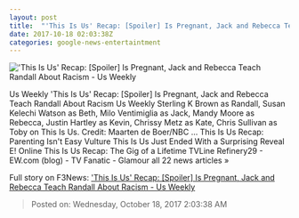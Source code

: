```yaml
---
layout: post
title:  "'This Is Us' Recap: [Spoiler] Is Pregnant, Jack and Rebecca Teach Randall About Racism - Us Weekly"
date: 2017-10-18 02:03:38Z
categories: google-news-entertaintment
---
```


!['This Is Us' Recap: [Spoiler] Is Pregnant, Jack and Rebecca Teach Randall About Racism - Us Weekly](http://img.usmagazine.com/social/this-is-us-cast-1405f7d1-d855-4561-be99-ae6a2b104f02.jpg)

Us Weekly 'This Is Us' Recap: [Spoiler] Is Pregnant, Jack and Rebecca Teach Randall About Racism Us Weekly Sterling K Brown as Randall, Susan Kelechi Watson as Beth, Milo Ventimiglia as Jack, Mandy Moore as Rebecca, Justin Hartley as Kevin, Chrissy Metz as Kate, Chris Sullivan as Toby on This Is Us. Credit: Maarten de Boer/NBC ... This Is Us Recap: Parenting Isn't Easy Vulture This Is Us Just Ended With a Surprising Reveal E! Online This Is Us Recap: The Gig of a Lifetime TVLine Refinery29 - EW.com (blog) - TV Fanatic - Glamour all 22 news articles »


Full story on F3News: ['This Is Us' Recap: [Spoiler] Is Pregnant, Jack and Rebecca Teach Randall About Racism - Us Weekly](http://www.f3nws.com/n/KMGKtB)

> Posted on: Wednesday, October 18, 2017 2:03:38 AM
